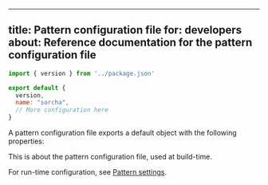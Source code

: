 ***

title: Pattern configuration file
for: developers
about: Reference documentation for the pattern configuration file
-----------------------------------------------------------------

```js
import { version } from '../package.json'

export default {
  version,
  name: "sorcha",
  // More configuration here
}
```

A pattern configuration file exports a default object with the following properties:

<ReadMore list />

<Note>

This is about the pattern configuration file, used at build-time.

For run-time configuration, see [Pattern settings](/reference/settings/).

</Note>
